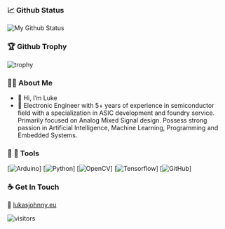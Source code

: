 
### :chart_with_upwards_trend: Github Status
![My Github Status](https://github-readme-stats.vercel.app/api?username=Captluke2328&show_icons=true&hide_border=true&theme=radical)
<!---  ![Top Langs](https://github-readme-stats.vercel.app/api/top-langs/?username=sieuwe1&show_icons=true&hide_border=true&theme=radical&hide=CSS,JavaScript) -->

### 🏆 Github Trophy
![trophy](https://github-profile-trophy.vercel.app/?username=Captluke2328&theme=monokai&rank=SSS,SS,S,AAA,AA,A,B,C,SECRET)

<!-- ### :video_camera: Last Video -->
<!-- [![youtube video](https://img.youtube.com/vi/n0RhimFSIDw/0.jpg)](https://www.youtube.com/watch?v=n0RhimFSIDw) -->

### 👨‍💻 About Me 
- 👋 Hi, I’m Luke
- 👀 Electronic Engineer with 5+ years of experience in semiconductor field with a specialization in ASIC
development and foundry service. Primarily focused on Analog Mixed Signal design. Possess strong
passion in Artificial Intelligence, Machine Learning, Programming and Embedded Systems.

### :wrench: :hammer: Tools
[![Arduino](https://img.shields.io/badge/-Arduino-green?style=flat&logo=arduino&link=https://github.com/sieuwe1)]
[![Python](https://img.shields.io/badge/-Python-black?style=flat&logo=python&link=https://github.com/sieuwe1)]
[![OpenCV](https://img.shields.io/badge/-OpenCV-blue?style=flat&logo=opencv&link=https://github.com/sieuwe1)]
[![Tensorflow](https://img.shields.io/badge/-Tensorflow-gray?style=flat&logo=tensorflow&link=https://github.com/sieuwe1)]
[![GitHub](https://img.shields.io/badge/-GitHub-181717?style=flat&logo=github&link=https://github.com/sieuwe1)]

<!--
### 👀 Active Repo's
[![Lane_Detection](https://github-readme-stats.vercel.app/api/pin/?username=MaybeShewill-CV&repo=lanenet-lane-detection&theme=radical)](https://github.com/MaybeShewill-CV/lanenet-lane-detection)
[![BiseNetV2](https://github-readme-stats.vercel.app/api/pin/?username=MaybeShewill-CV&repo=bisenetv2-tensorflow&theme=radical)](https://github.com/MaybeShewill-CV/bisenetv2-tensorflow)
-->

### ☕ Get In Touch
:rocket: [lukasjohnny.eu](https://sieuwe.eu/)

![visitors](https://visitor-badge.glitch.me/badge?page_id=sieuwe1.visitor-badge)

<!---
Captluke2328/Captluke2328 is a ✨ special ✨ repository because its `README.md` (this file) appears on your GitHub profile.
You can click the Preview link to take a look at your changes.
--->
